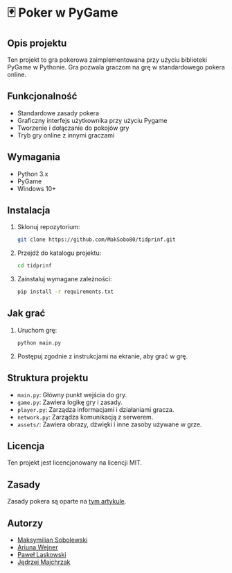 # 🃏 Poker w PyGame

## Opis projektu
Ten projekt to gra pokerowa zaimplementowana przy użyciu biblioteki PyGame w Pythonie. Gra pozwala graczom na grę w standardowego pokera online.

## Funkcjonalność
- Standardowe zasady pokera
- Graficzny interfejs użytkownika przy użyciu Pygame
- Tworzenie i dołączanie do pokojów gry
- Tryb gry online z innymi graczami

## Wymagania
- Python 3.x
- PyGame
- Windows 10+

## Instalacja
1. Sklonuj repozytorium:
    ```sh
    git clone https://github.com/MakSobo80/tidprinf.git
    ```
1. Przejdź do katalogu projektu:
    ```sh
    cd tidprinf
    ```
1. Zainstaluj wymagane zależności:
    ```sh
    pip install -r requirements.txt
    ```

## Jak grać
1. Uruchom grę:
    ```sh
    python main.py
    ```
2. Postępuj zgodnie z instrukcjami na ekranie, aby grać w grę.

## Struktura projektu
- `main.py`: Główny punkt wejścia do gry.
- `game.py`: Zawiera logikę gry i zasady.
- `player.py`: Zarządza informacjami i działaniami gracza.
- `network.py`: Zarządza komunikacją z serwerem.
- `assets/`: Zawiera obrazy, dźwięki i inne zasoby używane w grze.

## Licencja
Ten projekt jest licencjonowany na licencji MIT.

## Zasady
Zasady pokera są oparte na [tym artykule](https://pl.wikipedia.org/wiki/Texas_Hold%E2%80%99em).

##

## Autorzy
- [Maksymilian Sobolewski](https://github.com/MakSobo80)
- [Ariuna Wejner](https://github.com/AriunaW)
- [Paweł Laskowski](https://github.com/PaPci00)
- [Jędrzej Majchrzak](https://github.com/Jedmajc)

